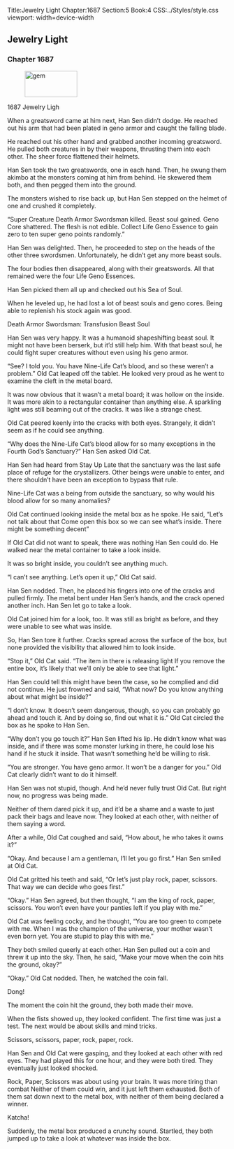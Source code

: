 Title:Jewelry Light 
Chapter:1687 
Section:5 
Book:4 
CSS:../Styles/style.css 
viewport: width=device-width
  
## Jewelry Light
### Chapter 1687 
<figure>
	<img src="../Images/gem.gif" alt="gem" id="gem" width="120" height="60" />
</figure>
  

  
  1687 Jewelry Ligh

When a greatsword came at him next, Han Sen didn’t dodge. He reached out his arm that had been plated in geno armor and caught the falling blade.

He reached out his other hand and grabbed another incoming greatsword. He pulled both creatures in by their weapons, thrusting them into each other. The sheer force flattened their helmets.

Han Sen took the two greatswords, one in each hand. Then, he swung them akimbo at the monsters coming at him from behind. He skewered them both, and then pegged them into the ground.

The monsters wished to rise back up, but Han Sen stepped on the helmet of one and crushed it completely.

“Super Creature Death Armor Swordsman killed. Beast soul gained. Geno Core shattered. The flesh is not edible. Collect Life Geno Essence to gain zero to ten super geno points randomly.”

Han Sen was delighted. Then, he proceeded to step on the heads of the other three swordsmen. Unfortunately, he didn’t get any more beast souls.

The four bodies then disappeared, along with their greatswords. All that remained were the four Life Geno Essences.

Han Sen picked them all up and checked out his Sea of Soul.

When he leveled up, he had lost a lot of beast souls and geno cores. Being able to replenish his stock again was good.

Death Armor Swordsman: Transfusion Beast Soul

Han Sen was very happy. It was a humanoid shapeshifting beast soul. It might not have been berserk, but it’d still help him. With that beast soul, he could fight super creatures without even using his geno armor.

“See? I told you. You have Nine-Life Cat’s blood, and so these weren’t a problem.” Old Cat leaped off the tablet. He looked very proud as he went to examine the cleft in the metal board.

It was now obvious that it wasn’t a metal board; it was hollow on the inside. It was more akin to a rectangular container than anything else. A sparkling light was still beaming out of the cracks. It was like a strange chest.

Old Cat peered keenly into the cracks with both eyes. Strangely, it didn’t seem as if he could see anything.

“Why does the Nine-Life Cat’s blood allow for so many exceptions in the Fourth God’s Sanctuary?” Han Sen asked Old Cat.

Han Sen had heard from Stay Up Late that the sanctuary was the last safe place of refuge for the crystallizers. Other beings were unable to enter, and there shouldn’t have been an exception to bypass that rule.

Nine-Life Cat was a being from outside the sanctuary, so why would his blood allow for so many anomalies?

Old Cat continued looking inside the metal box as he spoke. He said, “Let’s not talk about that Come open this box so we can see what’s inside. There might be something decent”

If Old Cat did not want to speak, there was nothing Han Sen could do. He walked near the metal container to take a look inside.

It was so bright inside, you couldn’t see anything much.

“I can’t see anything. Let’s open it up,” Old Cat said.

Han Sen nodded. Then, he placed his fingers into one of the cracks and pulled firmly. The metal bent under Han Sen’s hands, and the crack opened another inch. Han Sen let go to take a look.

Old Cat joined him for a look, too. It was still as bright as before, and they were unable to see what was inside.

So, Han Sen tore it further. Cracks spread across the surface of the box, but none provided the visibility that allowed him to look inside.

“Stop it,” Old Cat said. “The item in there is releasing light If you remove the entire box, it’s likely that we’ll only be able to see that light.”

Han Sen could tell this might have been the case, so he complied and did not continue. He just frowned and said, “What now? Do you know anything about what might be inside?”

“I don’t know. It doesn’t seem dangerous, though, so you can probably go ahead and touch it. And by doing so, find out what it is.” Old Cat circled the box as he spoke to Han Sen.

“Why don’t you go touch it?” Han Sen lifted his lip. He didn’t know what was inside, and if there was some monster lurking in there, he could lose his hand if he stuck it inside. That wasn’t something he’d be willing to risk.

“You are stronger. You have geno armor. It won’t be a danger for you.” Old Cat clearly didn’t want to do it himself.

Han Sen was not stupid, though. And he’d never fully trust Old Cat. But right now, no progress was being made.

Neither of them dared pick it up, and it’d be a shame and a waste to just pack their bags and leave now. They looked at each other, with neither of them saying a word.

After a while, Old Cat coughed and said, “How about, he who takes it owns it?”

“Okay. And because I am a gentleman, I’ll let you go first.” Han Sen smiled at Old Cat.

Old Cat gritted his teeth and said, “Or let’s just play rock, paper, scissors. That way we can decide who goes first.”

“Okay.” Han Sen agreed, but then thought, “I am the king of rock, paper, scissors. You won’t even have your panties left if you play with me.”

Old Cat was feeling cocky, and he thought, “You are too green to compete with me. When I was the champion of the universe, your mother wasn’t even born yet. You are stupid to play this with me.”

They both smiled queerly at each other. Han Sen pulled out a coin and threw it up into the sky. Then, he said, “Make your move when the coin hits the ground, okay?”

“Okay.” Old Cat nodded. Then, he watched the coin fall.

Dong!

The moment the coin hit the ground, they both made their move.

When the fists showed up, they looked confident. The first time was just a test. The next would be about skills and mind tricks.

Scissors, scissors, paper, rock, paper, rock.

Han Sen and Old Cat were gasping, and they looked at each other with red eyes. They had played this for one hour, and they were both tired. They eventually just looked shocked.

Rock, Paper, Scissors was about using your brain. It was more tiring than combat Neither of them could win, and it just left them exhausted. Both of them sat down next to the metal box, with neither of them being declared a winner.

Katcha!

Suddenly, the metal box produced a crunchy sound. Startled, they both jumped up to take a look at whatever was inside the box.
